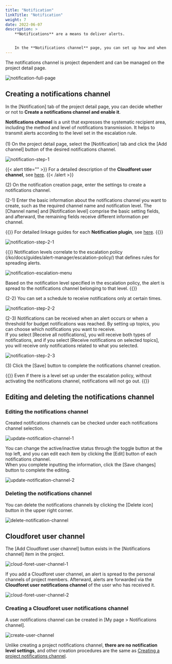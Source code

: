 ```yaml
---
title: "Notification"
linkTitle: "Notification"
weight: 7
date: 2022-06-07
description: >
    **Notifications** are a means to deliver alerts.


    In the **Notifications channel** page, you can set up how and when to send alerts to which users.
---
```


The notifications channel is project dependent and can be managed on the project detail page.

![notification-full-page](/docs/guides/alert-manager/notification-img/notification-full-page.png)

## Creating a notifications channel

In the [Notification] tab of the project detail page, you can decide whether or not to **Create a notifications channel and enable it**.

**Notifications channel** is a unit that expresses the systematic recipient area, including the method and level of notifications transmission. It helps to transmit alerts according to the level set in the escalation rule.
<br>
<br>
(1) On the project detail page, select the [Notification] tab and click the [Add channel] button of the desired notifications channel.

![notification-step-1](/docs/guides/alert-manager/notification-img/notification-step-1.png)

{{< alert title="" >}}
For a detailed description of the **Cloudforet user channel**, see [here](/docs/guides/alert-manager/notification/#Cloudforet-user-channel).
{{< /alert >}}


(2) On the notification creation page, enter the settings to create a notifications channel.

(2-1) Enter the basic information about the notifications channel you want to create, such as the required channel name and notification level. The [Channel name] and [Notification level] comprise the basic setting fields, and afterward, the remaining fields receive different information per channel.

{{<alert>}}
For detailed linkage guides for each **Notification plugin**, see [here](/docs/guides/plugins/alert-manager-notification/).
{{</alert>}}

![notification-step-2-1](/docs/guides/alert-manager/notification-img/notification-step-2-1.png)

{{<alert title="Notification level">}}
Notification levels correlate to the escalation policy (/ko/docs/guides/alert-manager/escalation-policy/) that defines rules for spreading alerts. 

![notification-escalation-menu](/docs/guides/alert-manager/notification-img/notification-escalation-menu.png)

Based on the notification level specified in the escalation policy, the alert is spread to the notifications channel belonging to that level.
{{</alert>}}

(2-2) You can set a schedule to receive notifications only at certain times.

![notification-step-2-2](/docs/guides/alert-manager/notification-img/notification-step-2-2.png)

(2-3) Notifications can be received when an alert occurs or when a threshold for budget notifications was reached. By setting up topics, you can choose which notifications you want to receive.
<br>
If you select [Receive all notifications], you will receive both types of notifications, and if you select [Receive notifications on selected topics], you will receive only notifications related to what you selected.

![notification-step-2-3](/docs/guides/alert-manager/notification-img/notification-step-2-3.png)

(3) Click the [Save] button to complete the notifications channel creation.

{{<alert>}}
Even if there is a level set up under the escalation policy, without activating the notifications channel, notifications will not go out.
{{</alert>}}

## Editing and deleting the notifications channel

### Editing the notifications channel

Created notifications channels can be checked under each notifications channel selection.

![update-notification-channel-1](/docs/guides/alert-manager/notification-img/update-notification-channel-1.png)

You can change the active/inactive status through the toggle button at the top left, and you can edit each item by clicking the [Edit] button of each notifications channel.
<br>
When you complete inputting the information, click the [Save changes] button to complete the editing.

![update-notification-channel-2](/docs/guides/alert-manager/notification-img/update-notification-channel-2.png)

### Deleting the notifications channel
You can delete the notifications channels by clicking the [Delete icon] button in the upper right corner.

![delete-notification-channel](/docs/guides/alert-manager/notification-img/delete-notification-channel.png)

## Cloudforet user channel

The [Add Cloudforet user channel] button exists in the [Notifications channel] item in the project.

![cloud-foret-user-channel-1](/docs/guides/alert-manager/notification-img/cloud-foret-user-channel-1.png)

If you add a Cloudforet user channel, an alert is spread to the personal channels of project members. Afterward, alerts are forwarded via the **Cloudforet user notifications channel** of the user who has received it.

![cloud-foret-user-channel-2](/docs/guides/alert-manager/notification-img/cloud-foret-user-channel-2.png)


### Creating a Cloudforet user notifications channel

A user notifications channel can be created in [My page > Notifications channel].

![create-user-channel](/docs/guides/alert-manager/notification-img/create-user-channel.png)

Unlike creating a project notifications channel, **there are no notification level settings**, and other creation procedures are the same as [Creating a project notifications channel](/docs/guides/alert-manager/notification/#create-notifications-channel).

